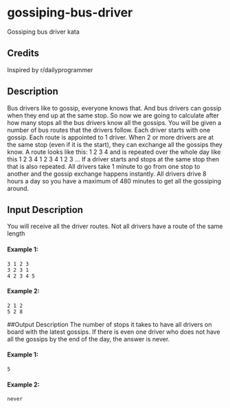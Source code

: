 # gossiping-bus-driver
Gossiping bus driver kata

## Credits
Inspired by r/dailyprogrammer

## Description
Bus drivers like to gossip, everyone knows that. And bus drivers can gossip when they end up at the same stop. So now we are going to calculate after how many stops all the bus drivers know all the gossips. You will be given a number of bus routes that the drivers follow. Each driver starts with one gossip. Each route is appointed to 1 driver. When 2 or more drivers are at the same stop (even if it is the start), they can exchange all the gossips they know. A route looks like this: 1 2 3 4 and is repeated over the whole day like this 1 2 3 4 1 2 3 4 1 2 3 … If a driver starts and stops at the same stop then that is also repeated. All drivers take 1 minute to go from one stop to another and the gossip exchange happens instantly. All drivers drive 8 hours a day so you have a maximum of 480 minutes to get all the gossiping around.

## Input Description
You will receive all the driver routes. Not all drivers have a route of the same length

#### Example 1:
    3 1 2 3
    3 2 3 1
    4 2 3 4 5
#### Example 2:
    2 1 2 
    5 2 8


##Output Description
The number of stops it takes to have all drivers on board with the latest gossips. If there is even one driver who does not have all the gossips by the end of the day, the answer is never.

#### Example 1: 
    5

#### Example 2: 
    never
